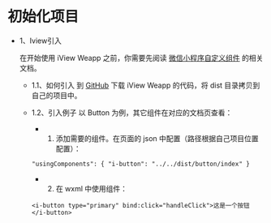 # 初始化项目
+ 1、Iview引入


  在开始使用 iView Weapp 之前，你需要先阅读 [微信小程序自定义组件](https://developers.weixin.qq.com/miniprogram/dev/framework/custom-component/) 的相关文档。

  + 1.1、如何引入
    到 [GitHub](https://github.com/TalkingData/iview-weapp) 下载 iView Weapp 的代码，将 dist 目录拷贝到自己的项目中。

  + 1.2、引入例子
  以 Button 为例，其它组件在对应的文档页查看：
    + 1. 添加需要的组件。在页面的 json 中配置（路径根据自己项目位置配置）：

    `"usingComponents": {
        "i-button": "../../dist/button/index"
    }`
    
    + 2. 在 wxml 中使用组件：

    `<i-button type="primary" bind:click="handleClick">这是一个按钮</i-button>`